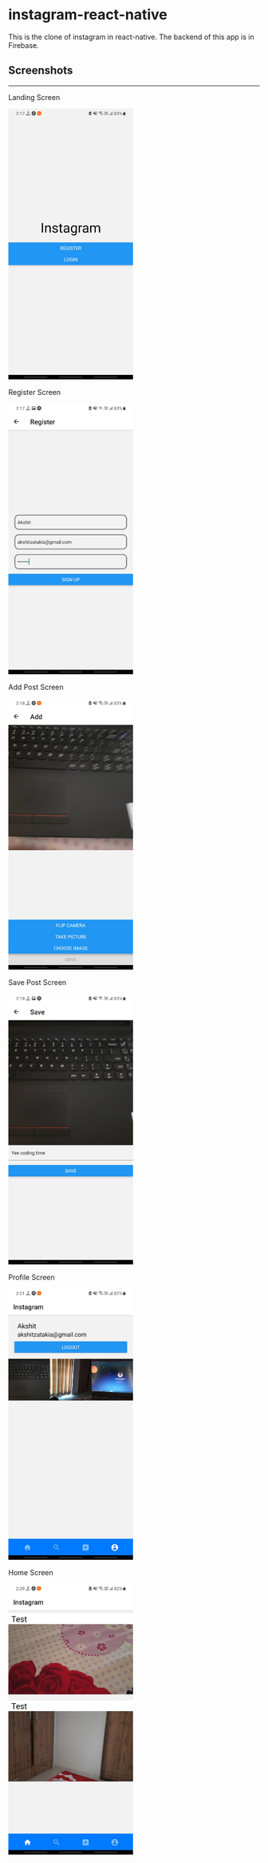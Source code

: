 # instagram-react-native

This is the clone of instagram in react-native. The backend of this app is in Firebase.

## Screenshots

---

Landing Screen

<img src="https://github.com/Akshit-Zatakia/instagram-react-native/blob/main/screenshots/1.jpg" width="250">

Register Screen

<img src="https://github.com/Akshit-Zatakia/instagram-react-native/blob/main/screenshots/2.jpg" width="250">

Add Post Screen

<img src="https://github.com/Akshit-Zatakia/instagram-react-native/blob/main/screenshots/3.jpg" width="250">

Save Post Screen

<img src="https://github.com/Akshit-Zatakia/instagram-react-native/blob/main/screenshots/4.jpg" width="250">

Profile Screen

<img src="https://github.com/Akshit-Zatakia/instagram-react-native/blob/main/screenshots/5.jpg" width="250">

Home Screen

<img src="https://github.com/Akshit-Zatakia/instagram-react-native/blob/main/screenshots/8.jpg" width="250">
